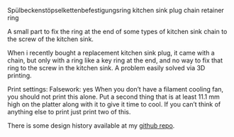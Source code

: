 Spülbeckenstöpselkettenbefestigungsring
kitchen sink plug chain retainer ring

A small part to fix the ring at the end of some types of kitchen sink chain to the screw of the kitchen sink.

When i recently bought a replacement kitchen sink plug, it came with a chain, but only with a ring like a key ring at the end, and no way to fix that ring to the screw in the kitchen sink. A problem easily solved via 3D printing.

Print settings:
Falsework: yes
When you don’t have a filament cooling fan, you should not print this alone. Put a second thing that is at least 11.1 mm high on the platter along with it to give it time to cool. If you can’t think of anything else to print just print two of this.


There is some design history available at my [github repo](https://github.com/ospalh/3d-printing/tree/develop/Stöpselkettenring).
